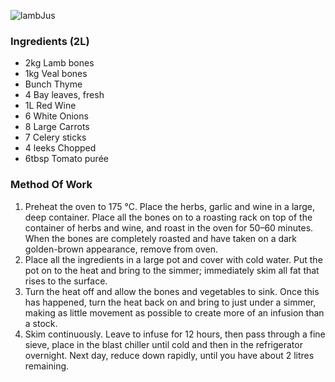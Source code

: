 ![lambJus](resource:assets/images/stocksoupssauces/lambjus.png)
### **Ingredients (2L)**
- 2kg Lamb bones
- 1kg Veal bones
- Bunch Thyme
- 4 Bay leaves, fresh
- 1L Red Wine 
- 6 White Onions
- 8 Large Carrots
- 7 Celery sticks
- 4 leeks Chopped
- 6tbsp Tomato purée

### **Method Of Work**
1. Preheat the oven to 175 °C. Place the herbs,
garlic and wine in a large, deep container. Place
all the bones on to a roasting rack on top of the
container of herbs and wine, and roast in the
oven for 50–60 minutes. When the bones are
completely roasted and have taken on a dark
golden-brown appearance, remove from oven.
2. Place all the ingredients in a large pot and cover
with cold water. Put the pot on to the heat and
bring to the simmer; immediately skim all fat that
rises to the surface.
3. Turn the heat off and allow the bones and
vegetables to sink. Once this has happened,
turn the heat back on and bring to just under a
simmer, making as little movement as possible to
create more of an infusion than a stock.
4. Skim continuously. Leave to infuse for 12 hours,
then pass through a fine sieve, place in the
blast chiller until cold and then in the refrigerator
overnight. Next day, reduce down rapidly, until
you have about 2 litres remaining.

